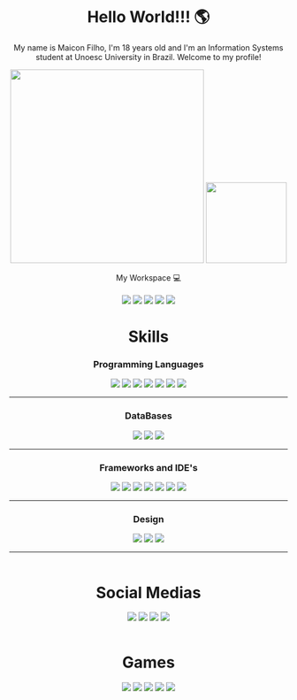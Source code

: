 <h1 align='center'>
  Hello World!!! 🌎
</h1>
<p align="center">My name is Maicon Filho, I'm 18 years old and I'm an Information Systems student at Unoesc University in Brazil. Welcome to my profile!</p>

<p align='center'>
  <a href="#"><img src="https://github-readme-stats.vercel.app/api?username=maiconfilho&show_icons=true&count_private=true&theme=dark" width="350"></a>
  <img height="146em" src="https://github-readme-stats.vercel.app/api/top-langs/?username=maiconfilho&layout=compact&langs_count=6&theme=tokyonight"/>
</p>

<p align='center'>
  My Workspace 💻<br/><br/>
  <img src="https://img.shields.io/badge/acer%20laptop-83B81A?style=for-the-badge&logo=acer&logoColor=white" />
  <img src="https://img.shields.io/badge/windows-%230078D6.svg?&style=for-the-badge&logo=windows&logoColor=white" />
  <img src="https://img.shields.io/badge/intel-core%20i5%209th-%230071C5.svg?&style=for-the-badge&logo=intel&logoColor=white" />
  <img src="https://img.shields.io/badge/RAM-16GB-%230071C5.svg?&style=for-the-badge&logoColor=white" />
  <img src="https://img.shields.io/badge/NVIDIA-GTX1650-76B900?style=for-the-badge&logo=nvidia&logoColor=white" />
</p>

<h1 align='center'>
  Skills
</h1>

<table>
  <h3 align='center'>Programming Languages</h3>
  <p align="center">
    <img src="https://img.shields.io/badge/C-00599C?style=for-the-badge&logo=c&logoColor=white" target="_blank"> 
    <img src="https://img.shields.io/badge/C%23-239120?style=for-the-badge&logo=csharp&logoColor=white" target="_blank"> 
    <img src="https://img.shields.io/badge/HTML5-E34F26?style=for-the-badge&logo=html5&logoColor=white" target="_blank">
    <img src="https://img.shields.io/badge/CSS3-1572B6?style=for-the-badge&logo=css3&logoColor=white" target="_blank">
    <img src="https://img.shields.io/badge/JavaScript-323330?style=for-the-badge&logo=javascript&logoColor=F7DF1E" target="_blank">
    <img src="https://img.shields.io/badge/Python-FFD43B?style=for-the-badge&logo=python&logoColor=blue" target="_blank">
    <img src="https://img.shields.io/badge/json-5E5C5C?style=for-the-badge&logo=json&logoColor=white" target="_blank">
  </p>
  <hr>

  <h3 align='center'>DataBases</h3>
  <p align="center">
    <img src="https://img.shields.io/badge/PostgreSQL-316192?style=for-the-badge&logo=postgresql&logoColor=white" target="_blank">
    <img src="https://img.shields.io/badge/MySQL-005C84?style=for-the-badge&logo=mysql&logoColor=white" target="_blank">
    <img src="https://img.shields.io/badge/Microsoft%20SQL%20Server-CC2927?style=for-the-badge&logo=microsoft%20sql%20server&logoColor=white" target="_blank">
  </p>
  <hr>
  
  <h3 align='center'>Frameworks and IDE's</h3>
  <p align="center">
    <img src="https://img.shields.io/badge/.NET-512BD4?style=for-the-badge&logo=dotnet&logoColor=white" target="_blank">
    <img src="https://img.shields.io/badge/Visual_Studio-5C2D91?style=for-the-badge&logo=visual%20studio&logoColor=white" target="_blank">
    <img src="https://img.shields.io/badge/Bootstrap-563D7C?style=for-the-badge&logo=bootstrap&logoColor=white" target="_blank">
    <img src="https://img.shields.io/badge/Insomnia-5849be?style=for-the-badge&logo=Insomnia&logoColor=white" target="_blank">
    <img src="https://img.shields.io/badge/VSCode-0078D4?style=for-the-badge&logo=visual%20studio%20code&logoColor=white" target="_blank">
    <img src="https://img.shields.io/badge/Arduino_IDE-00979D?style=for-the-badge&logo=arduino&logoColor=white" target="_blank">
    <img src="https://img.shields.io/badge/Postman-FF6C37?style=for-the-badge&logo=Postman&logoColor=white" target="_blank">
  </p>
  <hr>

  <h3 align='center'>Design</h3>
  <p align="center">
    <img src="https://img.shields.io/badge/Trello-0052CC?style=for-the-badge&logo=trello&logoColor=white" target="_blank">
  <img src="https://img.shields.io/badge/Figma-F24E1E?style=for-the-badge&logo=figma&logoColor=white" target="_blank">
  <img src="https://img.shields.io/badge/Canva-%2300C4CC.svg?&style=for-the-badge&logo=Canva&logoColor=white" target="_blank">
  <hr>
</table>

<h1 align='center'>
  Social Medias
</h1>
<table>
  <p align="center">
    <a href="https://www.instagram.com/maicon_f1lho_/" target="_blank"><img src="https://img.shields.io/badge/-Instagram-%23E4405F?style=for-the-badge&logo=instagram&logoColor=white" target="_blank"></a>
    <a href = "mailto: maiconantoniofilho@gmail.com"><img src="https://img.shields.io/badge/-Gmail-%23333?style=for-the-badge&logo=gmail&logoColor=white" target="_blank"></a>
    <a href="https://www.linkedin.com/in/maicon-filho" target="_blank"><img src="https://img.shields.io/badge/-LinkedIn-%230077B5?style=for-the-badge&logo=linkedin&logoColor=white" target="_blank"></a> 
    <a href="https://api.whatsapp.com/qr/SX2JDXC3Y4EYN1?autoload=1&app_absent=0" target="_blank"><img src="https://img.shields.io/badge/WhatsApp-25D366?style=for-the-badge&logo=WhatsApp&logoColor=white" target="_blank"></a> 
  </p>
</table>

<h1 align="center">Games</h1>
<table>
  <p align="center">
    <img src="https://img.shields.io/badge/Discord-5865F2?style=for-the-badge&logo=discord&logoColor=white">
    <a href="https://steamcommunity.com/id/MeteorGames/"><img src="https://img.shields.io/badge/Steam-000000?style=for-the-badge&logo=steam&logoColor=white"></a>
    <img src="https://img.shields.io/badge/Epic%20Games-313131?style=for-the-badge&logo=Epic%20Games&logoColor=white">
    <img src="https://img.shields.io/badge/PlayStation-003791?style=for-the-badge&logo=playstation&logoColor=white">
    <img src="https://img.shields.io/badge/FIFA-B7312F?style=for-the-badge&logo=fifa&logoColor=white">
  </p>
</table>
